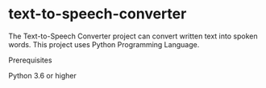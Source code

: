 # text-to-speech-converter
The Text-to-Speech Converter project can convert written text into spoken words. This project uses Python Programming Language.

Prerequisites

Python 3.6 or higher
